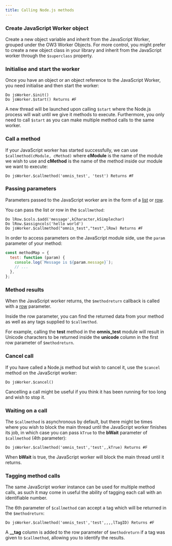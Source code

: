 ```yaml
---
title: Calling Node.js methods
---
```


### Create JavaScript Worker object

Create a new object variable and inherit from the JavaScript Worker, grouped under the OW3 Worker Objects. For more control, you might prefer to create a new object class in your library and inherit from the JavaScript worker through the `$superclass` property.

### Initialise and start the worker

Once you have an object or an object reference to the JavaScript Worker, you need initialise and then start the worker:

```omnis
Do jsWorker.$init()
Do jsWorker.$start() Returns #F
```

A new thread will be launched upon calling `$start` where the Node.js process will wait until we give it methods to execute. Furthermore, you only need to call `$start` as you can make multiple method calls to the same worker.

### Call a method

If your JavaScript worker has started successfully, we can use `$callmethod(cModule, cMethod)` where **cModule** is the name of the module we wish to use and **cMethod** is the name of the method inside our module we want to execute:

```omnis
Do jsWorker.$callmethod('omnis_test', 'test') Returns #F
```

### Passing parameters

Parameters passed to the JavaScript worker are in the form of a [list](https://omnis.net/developers/resources/onlinedocs/Programming/02libsandclasses.html#list) or [row](https://omnis.net/developers/resources/onlinedocs/Programming/02libsandclasses.html#row).

You can pass the list or row in the `$callmethod`:

```omnis
Do lRow.$cols.$add('message',kCharacter,kSimplechar)
Do lRow.$assigncols('hello world')
Do jsWorker.$callmethod("omnis_test","test",lRow) Returns #F
```

In order to access parameters on the JavaScript module side, use the `param` parameter of your method:

```javascript
const methodMap = {
  test: function (param) {
    console.log(`Message is ${param.message}`);
    // ...
  },
};
```

### Method results

When the JavaScript worker returns, the `$methodreturn` callback is called with a [row](https://omnis.net/developers/resources/onlinedocs/Programming/02libsandclasses.html#row) parameter.

Inside the row parameter, you can find the returned data from your method as well as any tags supplied to `$callmethod`.

For example, calling the **test** method in the **omnis_test** module will result in Unicode characters to be returned inside the **unicode** column in the first row parameter of `$methodreturn`.

### Cancel call

If you have called a Node.js method but wish to cancel it, use the `$cancel` method on the JavaScript worker:

```omnis
Do jsWorker.$cancel()
```

Cancelling a call might be useful if you think it has been running for too long and wish to stop it.

### Waiting on a call

The `$callmethod` is asynchronous by default, but there might be times where you wish to block the main thread until the JavaScript worker finishes its job, in which case you can pass `kTrue` to the **bWait** parameter of `$callmethod` (4th parameter):

```omnis
Do jsWorker.$callmethod('omnis_test','test',,kTrue) Returns #F
```

When **bWait** is true, the JavaScript worker will block the main thread until it returns.

### Tagging method calls

The same JavaScript worker instance can be used for multiple method calls, as such it may come in useful the ability of tagging each call with an identifiable number.

The 6th parameter of `$callmethod` can accept a tag which will be returned in the `$methodreturn`:

```omnis
Do jsWorker.$callmethod('omnis_test','test',,,,lTagID) Returns #F
```

A **\_\_tag** column is added to the row parameter of `$methodreturn` if a tag was given to `$callmethod`, allowing you to identify the results.